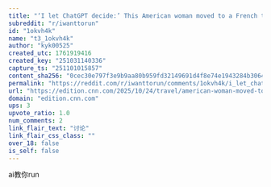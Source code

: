 ```yaml
---
title: "‘I let ChatGPT decide:’ This American woman moved to a French town after asking AI for advice | CNN"
subreddit: "r/iwanttorun"
id: "1okvh4k"
name: "t3_1okvh4k"
author: "kyk00525"
created_utc: 1761919416
created_key: "251031140336"
capture_ts: "251101015857"
content_sha256: "0cec30e797f3e9b9aa80b959fd32149691d4f8e74e1943284b3064ca4c009d0a"
permalink: "https://reddit.com/r/iwanttorun/comments/1okvh4k/i_let_chatgpt_decide_this_american_woman_moved_to/"
url: "https://edition.cnn.com/2025/10/24/travel/american-woman-moved-to-france-using-chatgpt"
domain: "edition.cnn.com"
ups: 3
upvote_ratio: 1.0
num_comments: 2
link_flair_text: "讨论"
link_flair_css_class: ""
over_18: false
is_self: false
---
```


ai教你run
